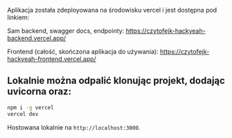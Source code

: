 Aplikacja została zdeployowana na środowisku vercel i jest dostępna pod linkiem:

Sam backend, swagger docs, endpointy: https://czytofejk-hackyeah-backend.vercel.app/

Frontend (całość, skończona aplikacja do używania): https://czytofejk-hackyeah-frontend.vercel.app/

## Lokalnie można odpalić klonując projekt, dodając uvicorna oraz:

```bash
npm i -g vercel
vercel dev
```

Hostowana lokalnie na `http://localhost:3000`.

